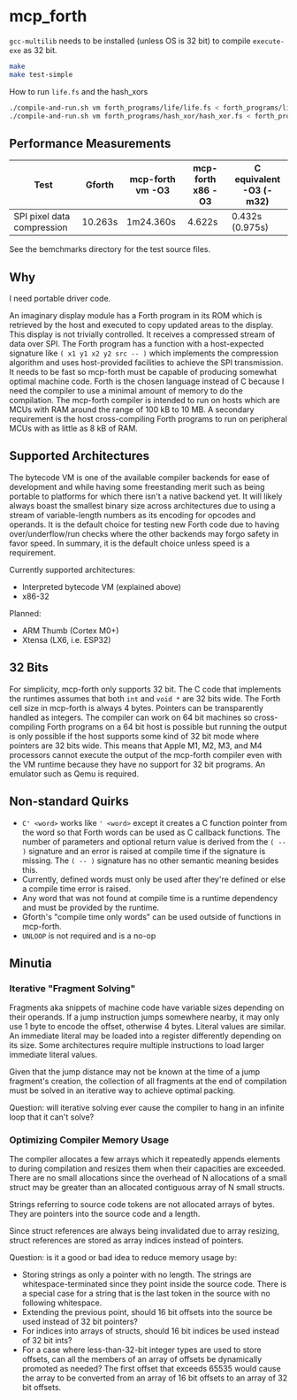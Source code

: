 # mcp_forth

`gcc-multilib` needs to be installed (unless OS is 32 bit) to compile `execute-exe` as 32 bit.

```sh
make
make test-simple
```

How to run `life.fs` and the hash_xors

```sh
./compile-and-run.sh vm forth_programs/life/life.fs < forth_programs/life/starting_board.txt
./compile-and-run.sh vm forth_programs/hash_xor/hash_xor.fs < forth_programs/hash_xor/hash_input.txt
```

## Performance Measurements

| Test                             | Gforth  | mcp-forth vm -O3 | mcp-forth x86 -O3 | C equivalent -O3 (-m32) |
| -------------------------------- | ------- | ---------------- | ----------------- | ----------------------- |
| SPI pixel data compression       | 10.263s | 1m24.360s        | 4.622s            | 0.432s (0.975s)         |

See the bemchmarks directory for the test source files.

## Why

I need portable driver code.

An imaginary display module has a Forth program in its ROM which is retrieved by the host
and executed to copy updated areas to the display. This display is not trivially controlled.
It receives a compressed stream of data over SPI. The Forth program has a function with
a host-expected signature like `( x1 y1 x2 y2 src -- )` which implements the compression
algorithm and uses host-provided facilities to achieve the SPI transmission. It needs
to be fast so mcp-forth must be capable of producing somewhat optimal machine code. Forth is
the chosen language instead of C because I need the compiler to use a minimal amount of
memory to do the compilation. The mcp-forth compiler is intended to run on hosts which are
MCUs with RAM around the range of 100 kB to 10 MB. A secondary requirement is the host cross-compiling
Forth programs to run on peripheral MCUs with as little as 8 kB of RAM.

## Supported Architectures

The bytecode VM is one of the available compiler backends for ease of development and while
having some freestanding merit such as being portable to platforms for which there isn't a
native backend yet. It will likely always boast the smallest binary size across architectures
due to using a stream of variable-length numbers as its encoding for opcodes and operands.
It is the default choice for testing new Forth code due to having over/underflow/run
checks where the other backends may forgo safety in favor speed. In summary, it is the default
choice unless speed is a requirement.

Currently supported architectures:

- Interpreted bytecode VM (explained above)
- x86-32

Planned:

- ARM Thumb (Cortex M0+)
- Xtensa (LX6, i.e. ESP32)

## 32 Bits

For simplicity, mcp-forth only supports 32 bit. The C code that implements the runtimes assumes
that both `int` and `void *` are 32 bits wide. The Forth cell size in mcp-forth is always 4 bytes. Pointers
can be transparently handled as integers. The compiler can work on 64 bit machines so cross-compiling
Forth programs on a 64 bit host is possible but running the output is only possible if
the host supports some kind of 32 bit mode where pointers are 32 bits wide. This means that
Apple M1, M2, M3, and M4 processors cannot execute the output of the mcp-forth compiler even with the
VM runtime because they have no support for 32 bit programs. An emulator such as Qemu is required.

## Non-standard Quirks

- `C' <word>` works like `' <word>` except it creates a C function pointer from the word so that
  Forth words can be used as C callback functions. The number of parameters and optional
  return value is derived from the `( -- )` signature and an error is raised at compile time
  if the signature is missing. The `( -- )` signature has no other semantic meaning besides this.
- Currently, defined words must only be used after they're defined or else a compile time
  error is raised.
- Any word that was not found at compile time is a runtime dependency and must be provided by
  the runtime.
- Gforth's "compile time only words" can be used outside of functions in mcp-forth.
- `UNLOOP` is not required and is a no-op

## Minutia

### Iterative "Fragment Solving"

Fragments aka snippets of machine code have variable sizes depending on their operands. If a jump
instruction jumps somewhere nearby, it may only use 1 byte to encode the offset, otherwise 4 bytes.
Literal values are similar. An immediate literal may be loaded into a register differently
depending on its size. Some architectures require multiple instructions to load larger immediate
literal values.

Given that the jump distance may not be known at the time of a jump fragment's creation, the
collection of all fragments at the end of compilation must be solved in an iterative way to
achieve optimal packing.

Question: will iterative solving ever cause the compiler to hang in an infinite loop that it can't solve?

### Optimizing Compiler Memory Usage

The compiler allocates a few arrays which it repeatedly appends elements to during compilation
and resizes them when their capacities are exceeded. There are no small allocations since the overhead
of N allocations of a small struct may be greater than an allocated contiguous array of N small structs.

Strings referring to source code tokens are not allocated arrays of bytes.
They are pointers into the source code and a length.

Since struct references are always being invalidated due to array resizing, struct references
are stored as array indices instead of pointers.

Question: is it a good or bad idea to reduce memory usage by:

- Storing strings as only a pointer with no length. The strings are whitespace-terminated since they
  point inside the source code. There is a special case for a string that is the last token in the
  source with no following whitespace.
- Extending the previous point, should 16 bit offsets into the source be used instead of 32 bit pointers?
- For indices into arrays of structs, should 16 bit indices be used instead of 32 bit ints?
- For a case where less-than-32-bit integer types are used to store offsets, can all the members of
  an array of offsets be dynamically promoted as needed? The first offset that exceeds 65535 would
  cause the array to be converted from an array of 16 bit offsets to an array of 32 bit offsets.
